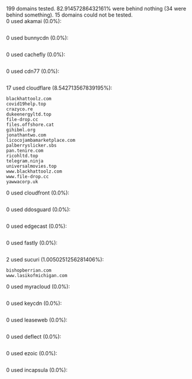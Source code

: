 199 domains tested. 82.91457286432161% were behind nothing (34 were behind something). 15 domains could not be tested.<br>
0 used akamai (0.0%):
```

```

0 used bunnycdn (0.0%):
```

```

0 used cachefly (0.0%):
```

```

0 used cdn77 (0.0%):
```

```

17 used cloudflare (8.542713567839195%):
```
blackhattoolz.com
covid19help.top
crazyco.re
dukeenergyltd.top
file-drop.cc
files.offshore.cat
gihibml.org
jonathantwo.com
licocojambamarketplace.com
palberryslicker.sbs
pan.tenire.com
ricohltd.top
telegram.ninja
universalmovies.top
www.blackhattoolz.com
www.file-drop.cc
yawwacorp.uk
```

0 used cloudfront (0.0%):
```

```

0 used ddosguard (0.0%):
```

```

0 used edgecast (0.0%):
```

```

0 used fastly (0.0%):
```

```

2 used sucuri (1.0050251256281406%):
```
bishopberrian.com
www.lasikofmichigan.com
```

0 used myracloud (0.0%):
```

```

0 used keycdn (0.0%):
```

```

0 used leaseweb (0.0%):
```

```

0 used deflect (0.0%):
```

```

0 used ezoic (0.0%):
```

```

0 used incapsula (0.0%):
```

```
